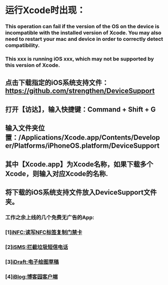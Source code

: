 # 运行Xcode时出现：
### This operation can fail if the version of the OS on the device is incompatible with the installed version of Xcode. You may also need to restart your mac and device in order to correctly detect compatibility.
### This xxx is running iOS xxx, which may not be supported by this version of Xcode.
## 点击下载指定的iOS系统支持文件：https://github.com/strengthen/DeviceSupport
## 打开【访达】，输入快捷键：Command + Shift + G
## 输入文件夹位置：/Applications/Xcode.app/Contents/Developer/Platforms/iPhoneOS.platform/DeviceSupport
## 其中【Xcode.app】为Xcode名称，如果下载多个Xcode，则输入对应Xcode的名称.
## 将下载的iOS系统支持文件放入DeviceSupport文件夹。
### 工作之余上线的几个免费无广告的App:
### [1][iNFC:读写NFC标签复制门禁卡](https://apps.apple.com/cn/app/infc/id1562054959)
### [2][iSMS:拦截垃圾短信电话](https://apps.apple.com/cn/app/isms/id1610118657)
### [3][iDraft:电子绘图草稿](https://apps.apple.com/cn/app/idraft/id1555981466)
### [4][iBlog:博客园客户端](https://apps.apple.com/cn/app/iblog/id1571216825)
